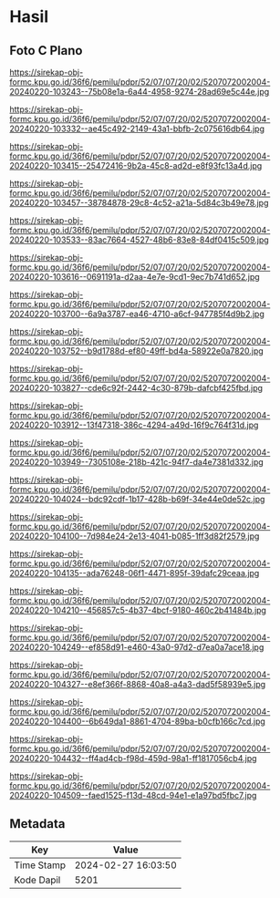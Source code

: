 # Hasil

## Foto C Plano

https://sirekap-obj-formc.kpu.go.id/36f6/pemilu/pdpr/52/07/07/20/02/5207072002004-20240220-103243--75b08e1a-6a44-4958-9274-28ad69e5c44e.jpg

https://sirekap-obj-formc.kpu.go.id/36f6/pemilu/pdpr/52/07/07/20/02/5207072002004-20240220-103332--ae45c492-2149-43a1-bbfb-2c075616db64.jpg

https://sirekap-obj-formc.kpu.go.id/36f6/pemilu/pdpr/52/07/07/20/02/5207072002004-20240220-103415--25472416-9b2a-45c8-ad2d-e8f93fc13a4d.jpg

https://sirekap-obj-formc.kpu.go.id/36f6/pemilu/pdpr/52/07/07/20/02/5207072002004-20240220-103457--38784878-29c8-4c52-a21a-5d84c3b49e78.jpg

https://sirekap-obj-formc.kpu.go.id/36f6/pemilu/pdpr/52/07/07/20/02/5207072002004-20240220-103533--83ac7664-4527-48b6-83e8-84df0415c509.jpg

https://sirekap-obj-formc.kpu.go.id/36f6/pemilu/pdpr/52/07/07/20/02/5207072002004-20240220-103616--0691191a-d2aa-4e7e-9cd1-9ec7b741d652.jpg

https://sirekap-obj-formc.kpu.go.id/36f6/pemilu/pdpr/52/07/07/20/02/5207072002004-20240220-103700--6a9a3787-ea46-4710-a6cf-947785f4d9b2.jpg

https://sirekap-obj-formc.kpu.go.id/36f6/pemilu/pdpr/52/07/07/20/02/5207072002004-20240220-103752--b9d1788d-ef80-49ff-bd4a-58922e0a7820.jpg

https://sirekap-obj-formc.kpu.go.id/36f6/pemilu/pdpr/52/07/07/20/02/5207072002004-20240220-103827--cde6c92f-2442-4c30-879b-dafcbf425fbd.jpg

https://sirekap-obj-formc.kpu.go.id/36f6/pemilu/pdpr/52/07/07/20/02/5207072002004-20240220-103912--13f47318-386c-4294-a49d-16f9c764f31d.jpg

https://sirekap-obj-formc.kpu.go.id/36f6/pemilu/pdpr/52/07/07/20/02/5207072002004-20240220-103949--7305108e-218b-421c-94f7-da4e7381d332.jpg

https://sirekap-obj-formc.kpu.go.id/36f6/pemilu/pdpr/52/07/07/20/02/5207072002004-20240220-104024--bdc92cdf-1b17-428b-b69f-34e44e0de52c.jpg

https://sirekap-obj-formc.kpu.go.id/36f6/pemilu/pdpr/52/07/07/20/02/5207072002004-20240220-104100--7d984e24-2e13-4041-b085-1ff3d82f2579.jpg

https://sirekap-obj-formc.kpu.go.id/36f6/pemilu/pdpr/52/07/07/20/02/5207072002004-20240220-104135--ada76248-06f1-4471-895f-39dafc29ceaa.jpg

https://sirekap-obj-formc.kpu.go.id/36f6/pemilu/pdpr/52/07/07/20/02/5207072002004-20240220-104210--456857c5-4b37-4bcf-9180-460c2b41484b.jpg

https://sirekap-obj-formc.kpu.go.id/36f6/pemilu/pdpr/52/07/07/20/02/5207072002004-20240220-104249--ef858d91-e460-43a0-97d2-d7ea0a7ace18.jpg

https://sirekap-obj-formc.kpu.go.id/36f6/pemilu/pdpr/52/07/07/20/02/5207072002004-20240220-104327--e8ef366f-8868-40a8-a4a3-dad5f58939e5.jpg

https://sirekap-obj-formc.kpu.go.id/36f6/pemilu/pdpr/52/07/07/20/02/5207072002004-20240220-104400--6b649da1-8861-4704-89ba-b0cfb166c7cd.jpg

https://sirekap-obj-formc.kpu.go.id/36f6/pemilu/pdpr/52/07/07/20/02/5207072002004-20240220-104432--ff4ad4cb-f98d-459d-98a1-ff1817056cb4.jpg

https://sirekap-obj-formc.kpu.go.id/36f6/pemilu/pdpr/52/07/07/20/02/5207072002004-20240220-104509--faed1525-f13d-48cd-94e1-e1a97bd5fbc7.jpg


## Metadata

| Key        | Value               |
| ---------- | ------------------- |
| Time Stamp | 2024-02-27 16:03:50 |
| Kode Dapil | 5201                |



